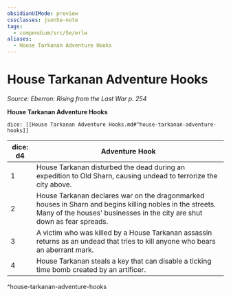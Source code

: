 ```yaml
---
obsidianUIMode: preview
cssclasses: json5e-note
tags:
  - compendium/src/5e/erlw
aliases:
  - House Tarkanan Adventure Hooks
---
```

# House Tarkanan Adventure Hooks
*Source: Eberron: Rising from the Last War p. 254* 

**House Tarkanan Adventure Hooks**

`dice: [[House Tarkanan Adventure Hooks.md#^house-tarkanan-adventure-hooks]]`

| dice: d4 | Adventure Hook |
|----------|----------------|
| 1 | House Tarkanan disturbed the dead during an expedition to Old Sharn, causing undead to terrorize the city above. |
| 2 | House Tarkanan declares war on the dragonmarked houses in Sharn and begins killing nobles in the streets. Many of the houses' businesses in the city are shut down as fear spreads. |
| 3 | A victim who was killed by a House Tarkanan assassin returns as an undead that tries to kill anyone who bears an aberrant mark. |
| 4 | House Tarkanan steals a key that can disable a ticking time bomb created by an artificer. |
^house-tarkanan-adventure-hooks

